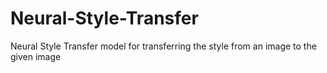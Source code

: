 # Neural-Style-Transfer
Neural Style Transfer model for transferring the style from an image to the given image
